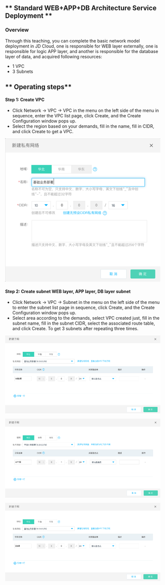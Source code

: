 ## ** Standard WEB+APP+DB Architecture Service Deployment **

### **Overview**

Through this teaching, you can complete the basic network model deployment in JD Cloud, one is responsible for WEB layer externally, one is responsible for logic APP layer, and another is responsible for the database layer of data, and acquired following resources:

- 1 VPC
- 3 Subnets



## ** Operating steps**

#### **Step 1: Create VPC**

- Click Network -> VPC -> VPC in the menu on the left side of the menu in sequence, enter the VPC list page, click Create, and the Create Configuration window pops up.
- Select the region based on your demands, fill in the name, fill in CIDR, and click Create to get a VPC.

![](/image/Networking/Virtual-Private-Cloud/Getting-Started/Standard-WEB-APP-DB-Architectural-Service-Deployment/Step1.png)



#### **Step 2: Create subnet WEB layer, APP layer, DB layer subnet**

- Click Network -> VPC -> Subnet in the menu on the left side of the menu to enter the subnet list page in sequence, click Create, and the Create Configuration window pops up.
- Select area according to the demands, select VPC created just, fill in the subnet name, fill in the subnet CIDR, select the associated route table, and click Create. To get 3 subnets after repeating three times.

![](/image/Networking/Virtual-Private-Cloud/Getting-Started/Standard-WEB-APP-DB-Architectural-Service-Deployment/Step2-1.png)

![](/image/Networking/Virtual-Private-Cloud/Getting-Started/Standard-WEB-APP-DB-Architectural-Service-Deployment/Step2-2.png)

![](/image/Networking/Virtual-Private-Cloud/Getting-Started/Standard-WEB-APP-DB-Architectural-Service-Deployment/Step2-3.png)